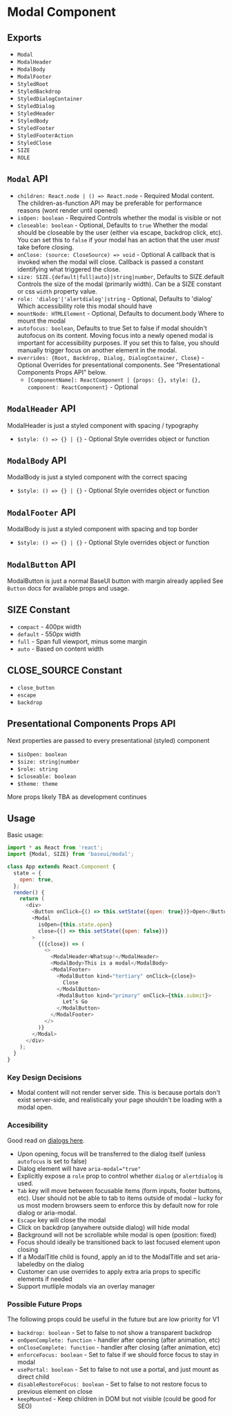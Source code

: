 # Modal Component

## Exports

* `Modal`
* `ModalHeader`
* `ModalBody`
* `ModalFooter`
* `StyledRoot`
* `StyledBackdrop`
* `StyledDialogContainer`
* `StyledDialog`
* `StyledHeader`
* `StyledBody`
* `StyledFooter`
* `StyledFooterAction`
* `StyledClose`
* `SIZE`
* `ROLE`

## `Modal` API

* `children: React.node | () => React.node` - Required
  Modal content. The children-as-function API may be preferable for performance reasons (wont render until opened)
* `isOpen: boolean` - Required
  Controls whether the modal is visible or not
* `closeable: boolean` - Optional, Defaults to `true`
  Whether the modal should be closeable by the user (either via escape, backdrop click, etc). You can set this to `false` if your modal has an action that the user _must_ take before closing.
* `onClose: (source: CloseSource) => void` - Optional
  A callback that is invoked when the modal will close. Callback is passed a constant identifying what triggered the close.
* `size: SIZE.{default|full|auto}|string|number`, Defaults to SIZE.default
  Controls the size of the modal (primarily width). Can be a SIZE constant or css `width` property value.
* `role: 'dialog'|'alertdialog'|string` - Optional, Defaults to 'dialog'
  Which accessibility role this modal should have
* `mountNode: HTMLElement` - Optional, Defaults to document.body
  Where to mount the modal
* `autofocus: boolean`, Defaults to true
  Set to false if modal shouldn't autofocus on its content. Moving focus into a newly opened modal is important for accessibility purposes. If you set this to false, you should manually trigger focus on another element in the modal.
* `overrides: {Root, Backdrop, Dialog, DialogContainer, Close}` - Optional
  Overrides for presentational components. See "Presentational Components Props API" below.
  * `[ComponentName]: ReactComponent | {props: {}, style: {}, component: ReactComponent}` - Optional

## `ModalHeader` API

ModalHeader is just a styled component with spacing / typography

* `$style: () => {} | {}` - Optional
  Style overrides object or function

## `ModalBody` API

ModalBody is just a styled component with the correct spacing

* `$style: () => {} | {}` - Optional
  Style overrides object or function

## `ModalFooter` API

ModalBody is just a styled component with spacing and top border

* `$style: () => {} | {}` - Optional
  Style overrides object or function

## `ModalButton` API

ModalButton is just a normal BaseUI button with margin already applied
See `Button` docs for available props and usage.

## SIZE Constant

* `compact` - 400px width
* `default` - 550px width
* `full` - Span full viewport, minus some margin
* `auto` - Based on content width

## CLOSE_SOURCE Constant

* `close_button`
* `escape`
* `backdrop`

## Presentational Components Props API

Next properties are passed to every presentational (styled) component

* `$isOpen: boolean`
* `$size: string|number`
* `$role: string`
* `$closeable: boolean`
* `$theme: theme`

More props likely TBA as development continues

## Usage

Basic usage:

```javascript
import * as React from 'react';
import {Modal, SIZE} from 'baseui/modal';

class App extends React.Component {
  state = {
    open: true,
  };
  render() {
    return (
      <div>
        <Button onClick={() => this.setState({open: true})}>Open</Button>
        <Modal
          isOpen={this.state.open}
          close={() => this.setState({open: false})}
        >
          {({close}) => (
            <>
              <ModalHeader>Whatsup!</ModalHeader>
              <ModalBody>This is a modal</ModalBody>
              <ModalFooter>
                <ModalButton kind="tertiary" onClick={close}>
                  Close
                </ModalButton>
                <ModalButton kind="primary" onClick={this.submit}>
                  Let’s Go
                </ModalButton>
              </ModalFooter>
            </>
          )}
        </Modal>
      </div>
    );
  }
}
```

### Key Design Decisions

* Modal content will not render server side. This is because portals don't exist server-side, and realistically your page shouldn't be loading with a modal open.

### Accesibility

Good read on [dialogs here](https://www.w3.org/TR/wai-aria-practices/examples/dialog-modal/dialog.html).

* Upon opening, focus will be transferred to the dialog itself (unless `autofocus` is set to false)
* Dialog element will have `aria-modal="true"`
* Explicitly expose a `role` prop to control whether `dialog` or `alertdialog` is used.
* `Tab` key will move between focusable items (form inputs, footer buttons, etc). User should not be able to tab to items outside of modal – lucky for us most modern browsers seem to enforce this by default now for role dialog or aria-modal.
* `Escape` key will close the modal
* Click on backdrop (anywhere outside dialog) will hide modal
* Background will not be scrollable while modal is open (position: fixed)
* Focus should ideally be transitioned back to last focused element upon closing
* If a ModalTitle child is found, apply an id to the ModalTitle and set aria-labeledby on the dialog
* Customer can use overrides to apply extra aria props to specific elements if needed
* Support mutliple modals via an overlay manager

### Possible Future Props

The following props could be useful in the future but are low priority for V1

* `backdrop: boolean` - Set to false to not show a transparent backdrop
* `onOpenComplete: function` - handler after opening (after animation, etc)
* `onCloseComplete: function` - handler after closing (after animation, etc)
* `enforceFocus: boolean` - Set to false if we should force focus to stay in modal
* `usePortal: boolean` - Set to false to not use a portal, and just mount as direct child
* `disableRestoreFocus: boolean` - Set to false to not restore focus to previous element on close
* `keepMounted` - Keep children in DOM but not visible (could be good for SEO)
